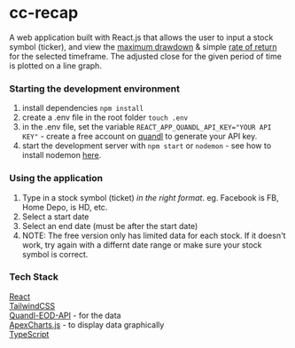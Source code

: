 # cc-recap

A web application built with React.js that allows the user to input a stock symbol (ticker), and view the [maximum drawdown](https://www.investopedia.com/terms/m/maximum-drawdown-mdd.asp) & simple [rate of return](https://www.investopedia.com/terms/r/rateofreturn.asp) for the selected timeframe. The adjusted close for the given period of time is plotted on a line graph.

### Starting the development environment

1. install dependencies ``` npm install ```
2. create a .env file in the root folder ``` touch .env ```
3. in the .env file, set the variable ```REACT_APP_QUANDL_API_KEY="YOUR API KEY"``` - create a free account on [quandl](https://www.quandl.com/) to generate your API key.
4. start the development server with ``` npm start ``` or ``` nodemon ``` - see how to install nodemon [here](https://www.npmjs.com/package/nodemon).


### Using the application

1. Type in a stock symbol (ticket) *in the right format*. eg. Facebook is FB, Home Depo, is HD, etc.
2. Select a start date
3. Select an end date (must be after the start date)
4. NOTE: The free version only has limited data for each stock. If it doesn't work, try again with a differnt date range or make sure your stock symbol is correct.


### Tech Stack

[React](reactjs.org)  
[TailwindCSS](tailwindcss.com)  
[Quandl-EOD-API](https://www.quandl.com/data/EOD-End-of-Day-US-Stock-Prices) - for the data  
[ApexCharts.js](https://apexcharts.com/) - to display data graphically   
[TypeScript](https://www.typescriptlang.org/)


